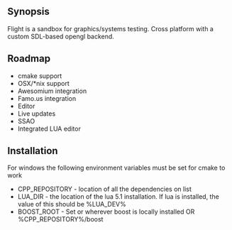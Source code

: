 ## Synopsis

Flight is a sandbox for graphics/systems testing. Cross platform with a custom SDL-based opengl backend. 

## Roadmap

- cmake support
- OSX/*nix support
- Awesomium integration
- Famo.us integration
- Editor
- Live updates
- SSAO 
- Integrated LUA editor


## Installation

For windows the following environment variables must be set for cmake to work
- CPP_REPOSITORY - location of all the dependencies on list
- LUA_DIR - the location of the lua 5.1 installation. If lua is installed, the value of this should be %LUA_DEV%
- BOOST_ROOT - Set or wherever boost is locally installed OR %CPP_REPOSITORY%/boost

